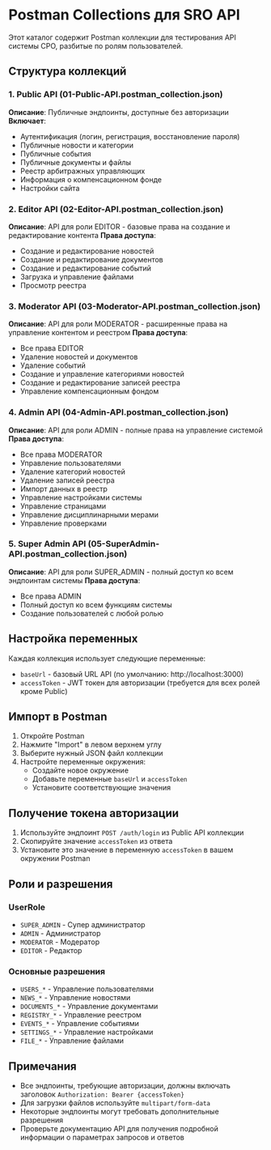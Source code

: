 # Postman Collections для SRO API

Этот каталог содержит Postman коллекции для тестирования API системы СРО, разбитые по ролям пользователей.

## Структура коллекций

### 1. Public API (01-Public-API.postman_collection.json)
**Описание**: Публичные эндпоинты, доступные без авторизации
**Включает**:
- Аутентификация (логин, регистрация, восстановление пароля)
- Публичные новости и категории
- Публичные события
- Публичные документы и файлы
- Реестр арбитражных управляющих
- Информация о компенсационном фонде
- Настройки сайта

### 2. Editor API (02-Editor-API.postman_collection.json)
**Описание**: API для роли EDITOR - базовые права на создание и редактирование контента
**Права доступа**:
- Создание и редактирование новостей
- Создание и редактирование документов
- Создание и редактирование событий
- Загрузка и управление файлами
- Просмотр реестра

### 3. Moderator API (03-Moderator-API.postman_collection.json)
**Описание**: API для роли MODERATOR - расширенные права на управление контентом и реестром
**Права доступа**:
- Все права EDITOR
- Удаление новостей и документов
- Удаление событий
- Создание и управление категориями новостей
- Создание и редактирование записей реестра
- Управление компенсационным фондом

### 4. Admin API (04-Admin-API.postman_collection.json)
**Описание**: API для роли ADMIN - полные права на управление системой
**Права доступа**:
- Все права MODERATOR
- Управление пользователями
- Удаление категорий новостей
- Удаление записей реестра
- Импорт данных в реестр
- Управление настройками системы
- Управление страницами
- Управление дисциплинарными мерами
- Управление проверками

### 5. Super Admin API (05-SuperAdmin-API.postman_collection.json)
**Описание**: API для роли SUPER_ADMIN - полный доступ ко всем эндпоинтам системы
**Права доступа**:
- Все права ADMIN
- Полный доступ ко всем функциям системы
- Создание пользователей с любой ролью

## Настройка переменных

Каждая коллекция использует следующие переменные:

- `baseUrl` - базовый URL API (по умолчанию: http://localhost:3000)
- `accessToken` - JWT токен для авторизации (требуется для всех ролей кроме Public)

## Импорт в Postman

1. Откройте Postman
2. Нажмите "Import" в левом верхнем углу
3. Выберите нужный JSON файл коллекции
4. Настройте переменные окружения:
   - Создайте новое окружение
   - Добавьте переменные `baseUrl` и `accessToken`
   - Установите соответствующие значения

## Получение токена авторизации

1. Используйте эндпоинт `POST /auth/login` из Public API коллекции
2. Скопируйте значение `accessToken` из ответа
3. Установите это значение в переменную `accessToken` в вашем окружении Postman

## Роли и разрешения

### UserRole
- `SUPER_ADMIN` - Супер администратор
- `ADMIN` - Администратор  
- `MODERATOR` - Модератор
- `EDITOR` - Редактор

### Основные разрешения
- `USERS_*` - Управление пользователями
- `NEWS_*` - Управление новостями
- `DOCUMENTS_*` - Управление документами
- `REGISTRY_*` - Управление реестром
- `EVENTS_*` - Управление событиями
- `SETTINGS_*` - Управление настройками
- `FILE_*` - Управление файлами

## Примечания

- Все эндпоинты, требующие авторизации, должны включать заголовок `Authorization: Bearer {accessToken}`
- Для загрузки файлов используйте `multipart/form-data`
- Некоторые эндпоинты могут требовать дополнительные разрешения
- Проверьте документацию API для получения подробной информации о параметрах запросов и ответов
